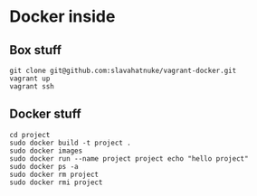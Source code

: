 # Docker inside

## Box stuff
```
git clone git@github.com:slavahatnuke/vagrant-docker.git
vagrant up
vagrant ssh
```

## Docker stuff
```
cd project
sudo docker build -t project .
sudo docker images
sudo docker run --name project project echo "hello project"
sudo docker ps -a
sudo docker rm project
sudo docker rmi project
```
